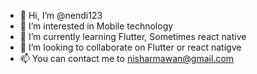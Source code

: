 - 👋 Hi, I’m @nendi123
- 👀 I’m interested in Mobile technology
- 🌱 I’m currently learning Flutter, Sometimes react native
- 💞️ I’m looking to collaborate on Flutter or react natigve
- 📫 You can contact me to nisharmawan@gmail.com

<!---
nendi123/nendi123 is a ✨ special ✨ repository because its `README.md` (this file) appears on your GitHub profile.
You can click the Preview link to take a look at your changes.
--->
